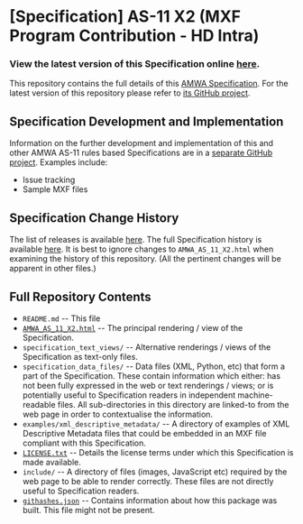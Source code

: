 # **[Specification]** AS-11 X2 (MXF Program Contribution - HD Intra)

### **View the latest version of this Specification online [here](https://amwa-tv.github.io/AS-11_X2/AMWA_AS_11_X2.html)**.

This repository contains the full details of this [AMWA Specification](https://www.amwa.tv/as-11-x2/). For the latest version of this repository please refer to [its GitHub project](https://github.com/AMWA-TV/AS-11_X2/).

## Specification Development and Implementation

Information on the further development and implementation of this and other AMWA AS-11 rules based Specifications are in a [separate GitHub project](https://github.com/AMWA-TV/AS-11_Overview/). Examples include:

* Issue tracking
* Sample MXF files

## Specification Change History

The list of releases is available [here](https://github.com/AMWA-TV/AS-11_X2/releases). The full Specification history is available [here](https://github.com/AMWA-TV/AS-11_X2/commits). It is best to ignore changes to `AMWA_AS_11_X2.html` when examining the history of this repository. (All the pertinent changes will be apparent in other files.)

## Full Repository Contents

* `README.md` -- This file
* [`AMWA_AS_11_X2.html`](AMWA_AS_11_X2.html) -- The principal rendering / view of the Specification.
* `specification_text_views/` -- Alternative renderings / views of the Specification as text-only files.
* `specification_data_files/` -- Data files (XML, Python, etc) that form a part of the Specification. These contain information which either: has not been fully expressed in the web or text renderings / views; or is potentially useful to Specification readers in independent machine-readable files. All sub-directories in this directory are linked-to from the web page in order to contextualise the information.
* `examples/xml_descriptive_metadata/` -- A directory of examples of XML Descriptive Metadata files that could be embedded in an MXF file compliant with this Specification.
* [`LICENSE.txt`](LICENSE.txt) -- Details the license terms under which this Specification is made available.
* `include/` -- A directory of files (images, JavaScript etc) required by the web page to be able to render correctly. These files are not directly useful to Specification readers.
* [`githashes.json`](githashes.json) -- Contains information about how this package was built. This file might not be present.